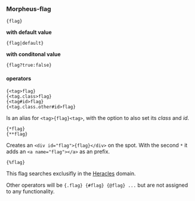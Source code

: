 ### Morpheus-flag

```
{flag}
```

**with default value**

```
{flag|default}
```


**with conditonal value**

```
{flag?true:false}
```

#### operators
```
{<tag>flag}
{<tag.class>flag}
{<tag#id>flag}
{<tag.class.other#id>flag}
```

Is an alias for `<tag>{flag}<tag>`, with the option to also set its *class* and *id*.

```
{*flag}
{**flag}
```

Creates an `<div id="flag">{flag}</div>` on the spot. With the second `*` it adds an `<a name="flag"></a>` as an prefix.

```
{%flag}
```

This flag searches exclusifly in the [Heracles](http://www.github.com/sentfanwyaerda/Heracles) domain.

Other operators will be `{.flag} {#flag} {@flag} ...` but are not assigned to any functionality.
